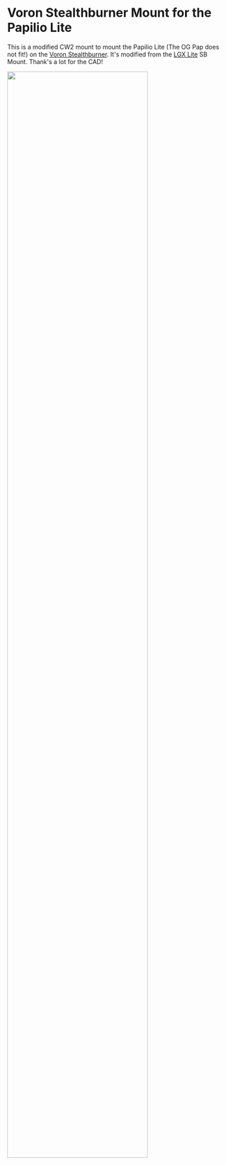 # Voron Stealthburner Mount for the Papilio Lite

This is a modified CW2 mount to mount the Papilio Lite (The OG Pap does not fit!) on the [Voron Stealthburner](https://github.com/VoronDesign/Voron-Stealthburner). It's modified from the [LGX Lite](https://github.com/Eytecz/LGX_Lite_Stealthburner_CW2_style_mount) SB Mount. Thank's a lot for the CAD! 


<img src="https://kevinakasam.com/wp-content/uploads/2023/10/IMG_3024-scaled.jpg" width="80%"/>